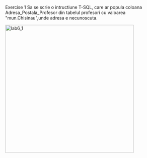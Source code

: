 
Exercise 1 
Sa se scrie o intructiune T-SQL, care ar popula coloana Adresa_Postala_Profesor din tabelul profesori cu valoarea "mun.Chisinau",unde adresa e necunoscuta.

<img width="408" alt="lab6_1" src="https://user-images.githubusercontent.com/43128526/47971541-3f383100-e09b-11e8-965e-497cff5ebe2b.png">
